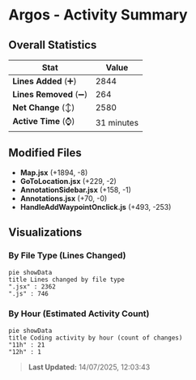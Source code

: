# Argos - Activity Summary 

## Overall Statistics

| Stat                   | Value                                                             |
| ---------------------- | ----------------------------------------------------------------- |
| **Lines Added** (➕)   | 2844                                          |
| **Lines Removed** (➖) | 264                                        |
| **Net Change** (↕)    | 2580                |
| **Active Time** (⌚)   | 31 minutes |


## Modified Files
- **Map.jsx** (+1894, -8)
- **GoToLocation.jsx** (+229, -2)
- **AnnotationSidebar.jsx** (+158, -1)
- **Annotations.jsx** (+70, -0)
- **HandleAddWaypointOnclick.js** (+493, -253)

## Visualizations

### By File Type (Lines Changed)

```mermaid
pie showData
title Lines changed by file type
".jsx" : 2362
".js" : 746
```

### By Hour (Estimated Activity Count)

```mermaid
pie showData
title Coding activity by hour (count of changes)
"11h" : 21
"12h" : 1
```


> **Last Updated:** 14/07/2025, 12:03:43